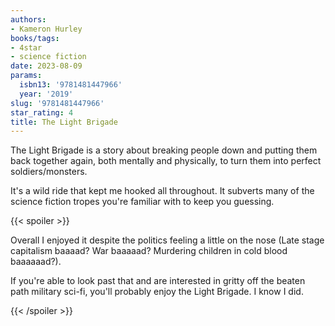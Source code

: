 ```yaml
---
authors:
- Kameron Hurley
books/tags:
- 4star
- science fiction
date: 2023-08-09
params:
  isbn13: '9781481447966'
  year: '2019'
slug: '9781481447966'
star_rating: 4
title: The Light Brigade
---
```


The Light Brigade is a story about breaking people down and putting them back together again, both mentally and physically, to turn them into perfect soldiers/monsters.

It's a wild ride that kept me hooked all throughout. It subverts many of the science fiction tropes you're familiar with to keep you guessing.

<!--more-->

{{< spoiler >}}

Overall I enjoyed it despite the politics feeling a little on the nose (Late stage capitalism baaaad? War baaaaad? Murdering children in cold blood baaaaaad?).

If you're able to look past that and are interested in gritty off the beaten path military sci-fi, you'll probably enjoy the Light Brigade. I know I did.

{{< /spoiler >}}